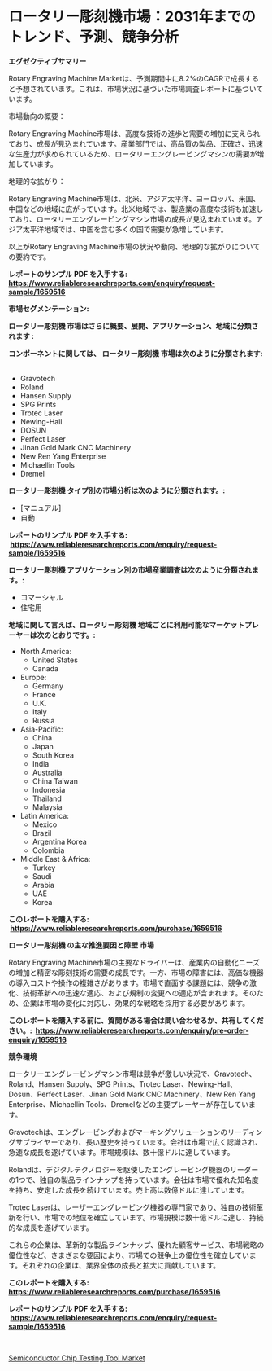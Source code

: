 <p><h1>ロータリー彫刻機市場：2031年までのトレンド、予測、競争分析</h1></p><p><strong>エグゼクティブサマリー</strong></p>
<p><p>Rotary Engraving Machine Marketは、予測期間中に8.2%のCAGRで成長すると予想されています。これは、市場状況に基づいた市場調査レポートに基づいています。</p><p>市場動向の概要：</p><p>Rotary Engraving Machine市場は、高度な技術の進歩と需要の増加に支えられており、成長が見込まれています。産業部門では、高品質の製品、正確さ、迅速な生産力が求められているため、ロータリーエングレービングマシンの需要が増加しています。</p><p>地理的な拡がり：</p><p>Rotary Engraving Machine市場は、北米、アジア太平洋、ヨーロッパ、米国、中国などの地域に広がっています。北米地域では、製造業の高度な技術も加速しており、ロータリーエングレービングマシン市場の成長が見込まれています。アジア太平洋地域では、中国を含む多くの国で需要が急増しています。</p><p>以上がRotary Engraving Machine市場の状況や動向、地理的な拡がりについての要約です。</p></p>
<p><strong>レポートのサンプル PDF を入手する: <a href="https://www.reliableresearchreports.com/enquiry/request-sample/1659516">https://www.reliableresearchreports.com/enquiry/request-sample/1659516</a></strong></p>
<p><strong>市場セグメンテーション:</strong></p>
<p><strong> ロータリー彫刻機 市場はさらに概要、展開、アプリケーション、地域に分類されます :</strong></p>
<p><strong>コンポーネントに関しては、 ロータリー彫刻機 市場は次のように分類されます: &nbsp;</strong></p>
<p><ul><li>Gravotech</li><li>Roland</li><li>Hansen Supply</li><li>SPG Prints</li><li>Trotec Laser</li><li>Newing-Hall</li><li>DOSUN</li><li>Perfect Laser</li><li>Jinan Gold Mark CNC Machinery</li><li>New Ren Yang Enterprise</li><li>Michaellin Tools</li><li>Dremel</li></ul></p>
<p><strong> ロータリー彫刻機 タイプ別の市場分析は次のように分類されます。:</strong></p>
<p><ul><li>[マニュアル]</li><li>自動</li></ul></p>
<p><strong>レポートのサンプル PDF を入手する: &nbsp;<a href="https://www.reliableresearchreports.com/enquiry/request-sample/1659516">https://www.reliableresearchreports.com/enquiry/request-sample/1659516</a></strong></p>
<p><strong> ロータリー彫刻機 アプリケーション別の市場産業調査は次のように分類されます。:</strong></p>
<p><ul><li>コマーシャル</li><li>住宅用</li></ul></p>
<p><strong>地域に関して言えば、ロータリー彫刻機 地域ごとに利用可能なマーケットプレーヤーは次のとおりです。:</strong></p>
<p><ul>
    <li>
        North America:
        <ul>
            <li>United States</li>
            <li>Canada</li>
        </ul>
    </li>
    <li>
        Europe:
        <ul>
            <li>Germany</li>
            <li>France</li>
            <li>U.K.</li>
            <li>Italy</li>
            <li>Russia</li>
        </ul>
    </li>
    <li>
        Asia-Pacific:
        <ul>
            <li>China</li>
            <li>Japan</li>
            <li>South Korea</li>
            <li>India</li>
            <li>Australia</li>
            <li>China Taiwan</li>
            <li>Indonesia</li>
            <li>Thailand</li>
            <li>Malaysia</li>
        </ul>
    </li>
    <li>
        Latin America:
        <ul>
            <li>Mexico</li>
            <li>Brazil</li>
            <li>Argentina Korea</li>
            <li>Colombia</li>
        </ul>
    </li>
    <li>
        Middle East & Africa:
        <ul>
            <li>Turkey</li>
            <li>Saudi</li>
            <li>Arabia</li>
            <li>UAE</li>
            <li>Korea</li>
        </ul>
    </li>
    </ul></p>
<p><strong>このレポートを購入する: &nbsp;<a href="https://www.reliableresearchreports.com/purchase/1659516">https://www.reliableresearchreports.com/purchase/1659516</a></strong></p>
<p><strong>ロータリー彫刻機 の主な推進要因と障壁 市場</strong></p>
<p><p>Rotary Engraving Machine市場の主要なドライバーは、産業内の自動化ニーズの増加と精密な彫刻技術の需要の成長です。一方、市場の障害には、高価な機器の導入コストや操作の複雑さがあります。市場で直面する課題には、競争の激化、技術革新への迅速な適応、および規制の変更への適応が含まれます。そのため、企業は市場の変化に対応し、効果的な戦略を採用する必要があります。</p></p>
<p><strong>このレポートを購入する前に、質問がある場合は問い合わせるか、共有してください。:&nbsp; <a href="https://www.reliableresearchreports.com/enquiry/pre-order-enquiry/1659516">https://www.reliableresearchreports.com/enquiry/pre-order-enquiry/1659516</a></strong></p>
<p><strong>競争環境</strong></p>
<p><p>ロータリーエングレービングマシン市場は競争が激しい状況で、Gravotech、Roland、Hansen Supply、SPG Prints、Trotec Laser、Newing-Hall、Dosun、Perfect Laser、Jinan Gold Mark CNC Machinery、New Ren Yang Enterprise、Michaellin Tools、Dremelなどの主要プレーヤーが存在しています。</p><p>Gravotechは、エングレービングおよびマーキングソリューションのリーディングサプライヤーであり、長い歴史を持っています。会社は市場で広く認識され、急速な成長を遂げています。市場規模は、数十億ドルに達しています。</p><p>Rolandは、デジタルテクノロジーを駆使したエングレービング機器のリーダーの1つで、独自の製品ラインナップを持っています。会社は市場で優れた知名度を持ち、安定した成長を続けています。売上高は数億ドルに達しています。</p><p>Trotec Laserは、レーザーエングレービング機器の専門家であり、独自の技術革新を行い、市場での地位を確立しています。市場規模は数十億ドルに達し、持続的な成長を遂げています。</p><p>これらの企業は、革新的な製品ラインナップ、優れた顧客サービス、市場戦略の優位性など、さまざまな要因により、市場での競争上の優位性を確立しています。それぞれの企業は、業界全体の成長と拡大に貢献しています。</p></p>
<p><strong>このレポートを購入する: &nbsp; <a href="https://www.reliableresearchreports.com/purchase/1659516">https://www.reliableresearchreports.com/purchase/1659516</a></strong></p>
<p><strong>レポートのサンプル PDF を入手する: &nbsp;<a href="https://www.reliableresearchreports.com/enquiry/request-sample/1659516">https://www.reliableresearchreports.com/enquiry/request-sample/1659516</a></strong><strong></strong></p>
<p>&nbsp;</p>
<p><p><a href="https://github.com/AKSHATREPORTPRIME/Market-Research-Report-List-4/blob/main/semiconductor-chip-testing-tool-market.md">Semiconductor Chip Testing Tool Market</a></p></p>